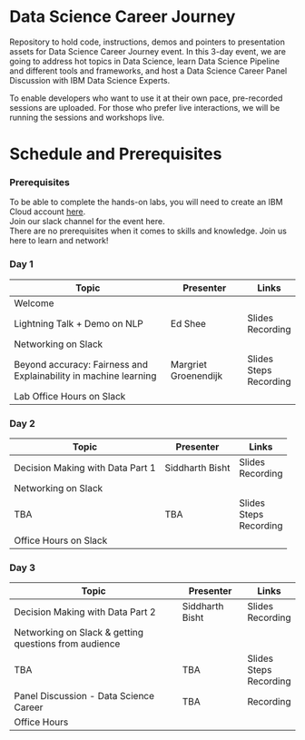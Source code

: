 # Data Science Career Journey
Repository to hold code, instructions, demos and pointers to presentation assets for Data Science Career Journey event. In this 3-day event, we are going to address hot topics in Data Science, learn Data Science Pipeline and different tools and frameworks, and host a Data Science Career Panel Discussion with IBM Data Science Experts.<br>

To enable developers who want to use it at their own pace, pre-recorded sessions are uploaded. For those who prefer live interactions, we will be running the sessions and workshops live.

# Schedule and Prerequisites
### Prerequisites
To be able to complete the hands-on labs, you will need to create an IBM Cloud account <a href="https://ibm.biz/Bdqkuh ">here</a>.<br>
Join our slack channel for the event here.<br>
There are no prerequisites when it comes to skills and knowledge. Join us here to learn and network!
### Day 1
|Topic|Presenter|Links|
|---|---|---|
|Welcome|
|Lightning Talk + Demo on NLP|Ed Shee|Slides <br> Recording|
|Networking on Slack|
|Beyond accuracy: Fairness and Explainability in machine learning|Margriet Groenendijk|Slides <br> Steps <br> Recording|
|Lab Office Hours on Slack|
### Day 2
|Topic|Presenter|Links|
|---|---|---|
|Decision Making with Data Part 1|Siddharth Bisht|Slides <br> Recording|
|Networking on Slack|
|TBA|TBA|Slides <br> Steps <br> Recording|
|Office Hours on Slack|
### Day 3
|Topic|Presenter|Links|
|---|---|---|
|Decision Making with Data Part 2|Siddharth Bisht|Slides <br> Recording|
|Networking on Slack & getting questions from audience|
|TBA|TBA|Slides <br> Steps <br> Recording|
|Panel Discussion - Data Science Career|TBA|Recording|
|Office Hours|
